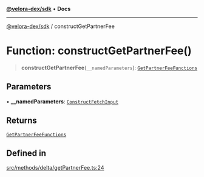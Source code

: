 [**@velora-dex/sdk**](../README.md) • **Docs**

***

[@velora-dex/sdk](../globals.md) / constructGetPartnerFee

# Function: constructGetPartnerFee()

> **constructGetPartnerFee**(`__namedParameters`): [`GetPartnerFeeFunctions`](../type-aliases/GetPartnerFeeFunctions.md)

## Parameters

• **\_\_namedParameters**: [`ConstructFetchInput`](../interfaces/ConstructFetchInput.md)

## Returns

[`GetPartnerFeeFunctions`](../type-aliases/GetPartnerFeeFunctions.md)

## Defined in

[src/methods/delta/getPartnerFee.ts:24](https://github.com/VeloraDEX/sdk/blob/master/src/methods/delta/getPartnerFee.ts#L24)
